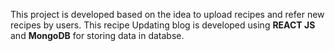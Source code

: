 This project is developed based on the idea to upload recipes and refer new recipes by users. This recipe Updating blog is developed using **REACT JS** and **MongoDB** for storing data in databse.
